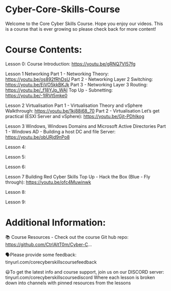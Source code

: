 # Cyber-Core-Skills-Course

Welcome to the Core Cyber Skills Course. Hope you enjoy our videos.
This is a course that is ever growing so please check back for more content!

# Course Contents:

Lesson 0: Course Introduction: https://youtu.be/gRNQ7VI57fg

Lesson 1 Networking
Part 1 - Networking Theory: https://youtu.be/os892fRhDsU
Part 2 - Networking Layer 2 Switching: https://youtu.be/EjVO5kkBKJk
Part 3 - Networking Layer 3 Routing: https://youtu.be/_f18YJp_WAI
Top Up - Subnetting: https://youtu.be/-1IRVt5mke0

Lesson 2 Virtualisation
Part 1 - Virtualisation Theory and vSphere Walkthrough: https://youtu.be/1kj88i68_70
Part 2 - Virtualisation Let’s get practical (ESXI Server and vSphere): https://youtu.be/Gjt-PDhIkog



Lesson 3 Windows, Windows Domains and Microsoft Active Directories
Part 1 - Windows AD - Building a host DC and file Server: https://youtu.be/obURjd9nPo8

Lesson 4:

Lesson 5:

Lesson 6:

Lesson 7 Building Red Cyber Skills
Top Up - Hack the Box (Blue - Fly through): https://youtu.be/ofc4Muwinwk

Lesson 8:

Lesson 9:




# Additional Information:

📚 Course Resources - Check out the course Git hub repo: https://github.com/CtrlAltT0m/Cyber-C...

🗣️Please provide some feedback: 
tinyurl.com/corecyberskillscoursefeedback

😃To get the latest info and course support, join us on our DISCORD server: 
tinyurl.com/corecyberskillscoursediscord
Where each lesson is broken down into channels with pinned resources from the lessons

